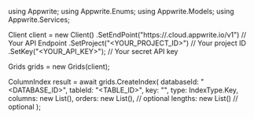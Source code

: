 using Appwrite;
using Appwrite.Enums;
using Appwrite.Models;
using Appwrite.Services;

Client client = new Client()
    .SetEndPoint("https://<REGION>.cloud.appwrite.io/v1") // Your API Endpoint
    .SetProject("<YOUR_PROJECT_ID>") // Your project ID
    .SetKey("<YOUR_API_KEY>"); // Your secret API key

Grids grids = new Grids(client);

ColumnIndex result = await grids.CreateIndex(
    databaseId: "<DATABASE_ID>",
    tableId: "<TABLE_ID>",
    key: "",
    type: IndexType.Key,
    columns: new List<string>(),
    orders: new List<string>(), // optional
    lengths: new List<long>() // optional
);